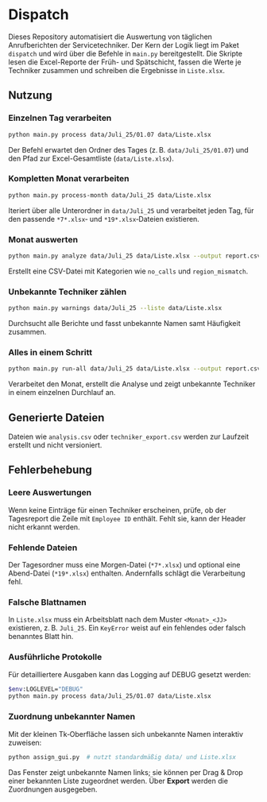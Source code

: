 # Dispatch

Dieses Repository automatisiert die Auswertung von täglichen Anrufberichten der Servicetechniker. Der Kern der Logik liegt im Paket `dispatch` und wird über die Befehle in `main.py` bereitgestellt. Die Skripte lesen die Excel-Reporte der Früh- und Spätschicht, fassen die Werte je Techniker zusammen und schreiben die Ergebnisse in `Liste.xlsx`.

## Nutzung

### Einzelnen Tag verarbeiten
```bash
python main.py process data/Juli_25/01.07 data/Liste.xlsx
```
Der Befehl erwartet den Ordner des Tages (z. B. `data/Juli_25/01.07`) und den Pfad zur Excel-Gesamtliste (`data/Liste.xlsx`).

### Kompletten Monat verarbeiten
```bash
python main.py process-month data/Juli_25 data/Liste.xlsx
```
Iteriert über alle Unterordner in `data/Juli_25` und verarbeitet jeden Tag, für den passende `*7*.xlsx`‑ und `*19*.xlsx`‑Dateien existieren.

### Monat auswerten
```bash
python main.py analyze data/Juli_25 data/Liste.xlsx --output report.csv
```
Erstellt eine CSV-Datei mit Kategorien wie `no_calls` und `region_mismatch`.

### Unbekannte Techniker zählen
```bash
python main.py warnings data/Juli_25 --liste data/Liste.xlsx
```
Durchsucht alle Berichte und fasst unbekannte Namen samt Häufigkeit zusammen.

### Alles in einem Schritt
```bash
python main.py run-all data/Juli_25 data/Liste.xlsx --output report.csv
```
Verarbeitet den Monat, erstellt die Analyse und zeigt unbekannte Techniker in einem einzelnen Durchlauf an.

## Generierte Dateien

Dateien wie `analysis.csv` oder `techniker_export.csv` werden zur Laufzeit erstellt und nicht versioniert.

## Fehlerbehebung

### Leere Auswertungen
Wenn keine Einträge für einen Techniker erscheinen, prüfe, ob der Tagesreport die Zeile mit `Employee ID` enthält. Fehlt sie, kann der Header nicht erkannt werden.

### Fehlende Dateien
Der Tagesordner muss eine Morgen-Datei (`*7*.xlsx`) und optional eine Abend-Datei (`*19*.xlsx`) enthalten. Andernfalls schlägt die Verarbeitung fehl.

### Falsche Blattnamen
In `Liste.xlsx` muss ein Arbeitsblatt nach dem Muster `<Monat>_<JJ>` existieren, z. B. `Juli_25`. Ein `KeyError` weist auf ein fehlendes oder falsch benanntes Blatt hin.

### Ausführliche Protokolle
Für detailliertere Ausgaben kann das Logging auf DEBUG gesetzt werden:
```bash
$env:LOGLEVEL="DEBUG"
python main.py process data/Juli_25/01.07 data/Liste.xlsx
```

### Zuordnung unbekannter Namen
Mit der kleinen Tk‑Oberfläche lassen sich unbekannte Namen interaktiv zuweisen:
```bash
python assign_gui.py  # nutzt standardmäßig data/ und Liste.xlsx
```
Das Fenster zeigt unbekannte Namen links; sie können per Drag & Drop einer bekannten Liste zugeordnet werden. Über **Export** werden die Zuordnungen ausgegeben.

